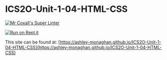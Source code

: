 # ICS2O-Unit-1-04-HTML-CSS

[![Mr Coxall's Super Linter](https://github.com/ashley-monaghan/ICS2O-Unit-1-04-HTML-CSS/workflows/Mr%20Coxall's%20Super%20Linter/badge.svg)](https://github.com/ashley-monaghan/ICS2O-Unit-1-04-HTML-CSS/actions/)

[![Run on Repl.it](https://repl.it/badge/github/ashley-monaghan/ICS2O-Unit-1-04-HTML-CSS)](https://repl.it/github/ashley-monaghan/ICS2O-Unit-1-04-HTML-CSS)

This site can be found at: [https://ashley-monaghan.github.io/ICS2O-Unit-1-04-HTML-CSS](https://ashley-monaghan.github.io/ICS2O-Unit-1-04-HTML-CSS)
